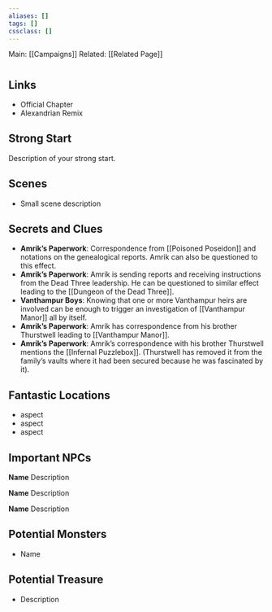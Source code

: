 ```yaml
---
aliases: []
tags: []
cssclass: []
---
```


Main: [[Campaigns]]
Related: [[Related Page]]

#

## Links

- Official Chapter
- Alexandrian Remix

## Strong Start

Description of your strong start.

## Scenes

- Small scene description

## Secrets and Clues

- **Amrik’s Paperwork**: Correspondence from [[Poisoned Poseidon]] and notations on the genealogical reports. Amrik can also be questioned to this effect.
- **Amrik’s Paperwork**: Amrik is sending reports and receiving instructions from the Dead Three leadership. He can be questioned to similar effect leading to the [[Dungeon of the Dead Three]].
- **Vanthampur Boys**: Knowing that one or more Vanthampur heirs are involved can be enough to trigger an investigation of [[Vanthampur Manor]] all by itself.
- **Amrik’s Paperwork**: Amrik has correspondence from his brother Thurstwell leading to [[Vanthampur Manor]].
- **Amrik’s Paperwork**: Amrik’s correspondence with his brother Thurstwell mentions the [[Infernal Puzzlebox]]. (Thurstwell has removed it from the family’s vaults where it had been secured because he was fascinated by it).

## Fantastic Locations

- aspect
- aspect
- aspect

## Important NPCs

**Name** Description

**Name** Description

**Name** Description

## Potential Monsters

- Name

## Potential Treasure

- Description

